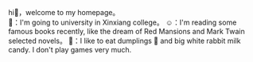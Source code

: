 hi👋，welcome to my homepage。     
👀：I'm going to university in Xinxiang college。
☺️：I'm reading some famous books recently, like the dream 
    of Red Mansions and Mark Twain selected novels。
🥰：I like to eat dumplings 🥟 and big white rabbit milk 
    candy. I don't play games very much.
